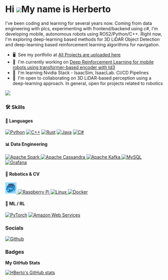 Hi ![](https://user-images.githubusercontent.com/18350557/176309783-0785949b-9127-417c-8b55-ab5a4333674e.gif)My name is Herberto
================================================================================================================================

I've been coding and learning for several years now. Coming from data engineering with plcs, experimenting with frontend/backend using c#, I'm developing mobile, autonomous robots using ROS2/Python/C++. Right now, I'm exploring deep-learning based methods for 3D LiDAR Object Detection and deep-learning based reinforcement learning algorithms for navigation.

*   🖥️  See my portfolio at [All Projects are uploaded here](https://github.com/Hberto)
*   🚀  I'm currently working on [Deep Reinforcement Learning for mobile robots using transformer-based encoder with td3](https://github.com/Hberto/rl_mobile_robot_navigation)
*   🧠  I'm learning Nvidia Stack - IsaacSim, IsaacLab. CI/CD Pipelines
*   🤝  I'm open to collaborating on 3D LiDAR-based perception using a deep-learning approach. In general, open for projects related to robotics

  <a href="https://www.github.com/HBerto" target="_blank" rel="noreferrer"><img
                  src="https://img.shields.io/github/followers/HBerto?logo=github&style=for-the-badge&color=ef4444&labelColor=ffffff" /></a>
                  

### 🛠 Skills

#### 🧾 Languages
<p align="left">
  <a href="https://www.python.org/" target="_blank" rel="noreferrer"><img src="https://raw.githubusercontent.com/danielcranney/readme-generator/main/public/icons/skills/python-colored.svg" width="36" height="36" alt="Python" title="Python"/></a>
  <a href="https://docs.microsoft.com/en-us/cpp/?view=msvc-170" target="_blank" rel="noreferrer"><img src="https://raw.githubusercontent.com/danielcranney/readme-generator/main/public/icons/skills/cplusplus-colored.svg" width="36" height="36" alt="C++" title="C++"/></a>
  <a href="https://www.rust-lang.org/" target="_blank" rel="noreferrer"><img src="https://raw.githubusercontent.com/danielcranney/readme-generator/main/public/icons/skills/rust-colored.svg" width="36" height="36" alt="Rust" title="Rust"/></a>
  <a href="https://www.oracle.com/java/" target="_blank" rel="noreferrer"><img src="https://raw.githubusercontent.com/danielcranney/readme-generator/main/public/icons/skills/java-colored.svg" width="36" height="36" alt="Java" title="Java"/></a>
  <a href="https://docs.microsoft.com/en-us/dotnet/csharp/" target="_blank" rel="noreferrer"><img src="https://raw.githubusercontent.com/danielcranney/readme-generator/main/public/icons/skills/csharp-colored.svg" width="36" height="36" alt="C#" title="C#"/></a>
</p>

#### 📊 Data Engineering
<p align="left">
  <!-- Apache Spark -->
  <a href="https://spark.apache.org/" target="_blank" rel="noreferrer">
    <img src="https://upload.wikimedia.org/wikipedia/commons/f/f3/Apache_Spark_logo.svg" width="36" alt="Apache Spark" title="Apache Spark"/>
  </a>
  <!-- Apache Cassandra -->
  <a href="https://cassandra.apache.org/" target="_blank" rel="noreferrer">
    <img src="https://upload.wikimedia.org/wikipedia/commons/5/5e/Cassandra_logo.svg" width="36" alt="Apache Cassandra" title="Apache Cassandra"/>
  </a>
  <!-- Apache Kafka Icon Fallback (Inline SVG Base64 if external fails) -->
<a href="https://kafka.apache.org/" target="_blank" rel="noreferrer">
  <img src="https://raw.githubusercontent.com/simple-icons/simple-icons/develop/icons/apachekafka.svg" width="36" alt="Apache Kafka" title="Apache Kafka"/>
</a>
  <!-- MySQL -->
  <a href="https://www.mysql.com/" target="_blank" rel="noreferrer">
    <img src="https://raw.githubusercontent.com/danielcranney/readme-generator/main/public/icons/skills/mysql-colored.svg" width="36" alt="MySQL" title="MySQL"/>
  </a>
  <!-- Grafana (fallback PNG) -->
  <a href="https://grafana.com/" target="_blank" rel="noreferrer">
    <img src="https://upload.wikimedia.org/wikipedia/commons/a/a1/Grafana_logo.svg" width="36" alt="Grafana" title="Grafana"/>
  </a>
</p>

#### 🤖 Robotics & CV
<p align="left">
  <!-- ROS2 -->
  <a href="https://docs.ros.org/en/humble/" target="_blank" rel="noreferrer">
  <img src="./media/humble.png" width="36" height="36" alt="ROS2 Humble" title="ROS2 Humble" />
</a>
  <!-- Raspberry Pi -->
  <a href="https://www.raspberrypi.org/" target="_blank" rel="noreferrer">
    <img src="https://raw.githubusercontent.com/danielcranney/readme-generator/main/public/icons/skills/raspberrypi-colored.svg" width="36" height="36" alt="Raspberry Pi" title="Raspberry Pi"/>
  </a>
  <!-- Linux -->
  <a href="https://www.linux.org" target="_blank" rel="noreferrer">
    <img src="https://raw.githubusercontent.com/danielcranney/readme-generator/main/public/icons/skills/linux-colored.svg" width="36" height="36" alt="Linux" title="Linux"/>
  </a>
  <!-- Docker -->
  <a href="https://www.docker.com/" target="_blank" rel="noreferrer">
    <img src="https://raw.githubusercontent.com/danielcranney/readme-generator/main/public/icons/skills/docker-colored.svg" width="36" height="36" alt="Docker" title="Docker"/>
  </a>
</p>


#### 🧠 ML / RL
<p align="left">
  <a href="https://pytorch.org/" target="_blank" rel="noreferrer"><img src="https://raw.githubusercontent.com/danielcranney/readme-generator/main/public/icons/skills/pytorch-colored.svg" width="36" height="36" alt="PyTorch" title="PyTorch"/></a>
  <a href="https://aws.amazon.com" target="_blank" rel="noreferrer"><img src="https://raw.githubusercontent.com/danielcranney/readme-generator/main/public/icons/skills/aws-colored.svg" width="36" height="36" alt="Amazon Web Services" title="Amazon Web Services"/></a>
</p>


  
### Socials
                  
<p align="left"> <a href="https://www.github.com/HBerto" target="_blank" rel="noreferrer"> <picture> <source media="(prefers-color-scheme: dark)" srcset="https://raw.githubusercontent.com/danielcranney/readme-generator/main/public/icons/socials/github-dark.svg" /> <source media="(prefers-color-scheme: light)" srcset="https://raw.githubusercontent.com/danielcranney/readme-generator/main/public/icons/socials/github.svg" /> <img src="https://raw.githubusercontent.com/danielcranney/readme-generator/main/public/icons/socials/github.svg" width="32" height="32" alt="Github" title="Github" /> </picture> </a></p>

### Badges

<b>My GitHub Stats</b>

<a href="http://www.github.com/HBerto"><img src="https://github-readme-stats.vercel.app/api?username=HBerto&show_icons=true&hide=&count_private=true&title_color=3382ed&text_color=84cc16&icon_color=ef4444&bg_color=ffffff&hide_border=true&show_icons=true" alt="HBerto's GitHub stats" /></a>
